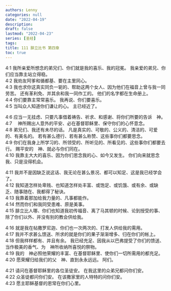 ```yaml
---
authors: Lenny
categories: null
date: "2022-04-19"
description: 
draft: false
lastmod: "2022-04-23"
series: [圣经]
tags: 
title: 111 腓立比书 第四章
toc: true
---
```


<!--more-->

4:1 我所亲爱所想念的弟兄们、你们就是我的喜乐、我的冠冕。  我亲爱的弟兄、你们应当靠主站立得稳。  
4:2 我劝友阿爹和循都基、要在主里同心。  
4:3 我也求你这真实同负一轭的、帮助这两个女人、因为他们在福音上曾与我一同劳苦。  还有革利免、并其余和我一同作工的。  他们的名字都在生命册上。  
4:4 你们要靠主常常喜乐。  我再说、你们要喜乐。  
4:5 当叫众人知道你们谦让的心。  主已经近了。  

4:6 应当一无挂虑、只要凡事借着祷告、祈求、和感谢、将你们所要的告诉　神。  
4:7 　神所赐出人意外的平安、必在基督耶稣里、保守你们的心怀意念。  
4:8 弟兄们、我还有未尽的话。  凡是真实的、可敬的、公义的、清洁的、可爱的、有美名的。  若有甚么德行、若有甚么称赞、这些事你们都要思念。  
4:9 你们在我身上所学习的、所领受的、所听见的、所看见的、这些事你们都要去行。  赐平安的　神、就必与你们同在。  
4:10 我靠主大大的喜乐、因为你们思念我的心、如今又发生。  你们向来就思念我、只是没得机会。  

4:11 我并不是因缺乏说这话、我无论在甚么景况、都可以知足、这是我已经学会了。  
4:12 我知道怎样处卑贱、也知道怎样处丰富、或饱足、或饥饿、或有余、或缺乏、随事随在、我都得了秘诀。  
4:13 我靠着那加给我力量的、凡事都能作。  
4:14 然而你们和我同受患难、原是美事。  
4:15 腓立比人哪、你们也知道我初传福音、离了马其顿的时候、论到授受的事、除了你们以外、并没有别的教会供给我。  

4:16 就是我在帖撒罗尼迦、你们也一次两次的、打发人供给我的需用。  
4:17 我并不求甚么馈送、所求的就是你们的果子渐渐增多、归在你们的帐上。  
4:18 但我样样都有、并且有余。  我已经充足、因我从以巴弗提受了你们的馈送、当作极美的香气、为　神所收纳所喜悦的祭物。  
4:19 我的　神必照他荣耀的丰富、在基督耶稣里、使你们一切所需用的都充足。  
4:20 愿荣耀归给我们的父　神、直到永永远远。  阿们。  

4:21 请问在基督耶稣里的各位圣徒安。  在我这里的众弟兄都问你们安。  
4:22 众圣徒都问你们安。  在该撒家里的人特特的问你们安。  
4:23 愿主耶稣基督的恩常在你们心里。  


